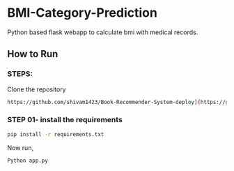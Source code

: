 # BMI-Category-Prediction
Python based flask webapp to calculate bmi with medical records.

## How to Run
### STEPS:

Clone the repository

```bash
https://github.com/shivam1423/Book-Recommender-System-deploy](https://github.com/shivam1423/BMI-Category-Prediction/
```

### STEP 01- install the requirements
```bash
pip install -r requirements.txt
```

Now run,
```bash
Python app.py
```

